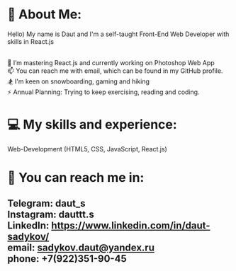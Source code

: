 # 💫 About Me:
Hello) My name is Daut and I'm a self-taught Front-End Web Developer with skills in React.js<br><br>

🌱 I’m mastering React.js and currently working on Photoshop Web App<br>
📫 You can reach me with email, which can be found in my GitHub profile.<br>
🏂 I'm keen on snowboarding, gaming and hiking<br>
⚡ Annual Planning: Trying to keep exercising, reading and coding.

# 💻 My skills and experience:
Web-Development (HTML5, CSS, JavaScript, React.js)

# 🤙 You can reach me in: 
Telegram: daut_s<br>
Instagram: dauttt.s<br>
LinkedIn: https://www.linkedin.com/in/daut-sadykov/ <br>
email: sadykov.daut@yandex.ru<br>
phone: +7(922)351-90-45<br>
---
